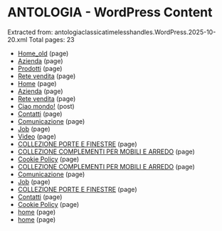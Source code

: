 # ANTOLOGIA - WordPress Content

Extracted from: antologiaclassicatimelesshandles.WordPress.2025-10-20.xml
Total pages: 23

- [Home_old](home_old.md) (page)
- [Azienda](azienda.md) (page)
- [Prodotti](prodotti.md) (page)
- [Rete vendita](rete-vendita.md) (page)
- [Home](home.md) (page)
- [Azienda](azienda.md) (page)
- [Rete vendita](rete-vendita.md) (page)
- [Ciao mondo!](ciao-mondo.md) (post)
- [Contatti](contatti.md) (page)
- [Comunicazione](comunicazione.md) (page)
- [Job](job.md) (page)
- [Video](video.md) (page)
- [COLLEZIONE PORTE E FINESTRE](collezione-porte-e-finestre.md) (page)
- [COLLEZIONE COMPLEMENTI PER MOBILI E ARREDO](collezione-mobili.md) (page)
- [Cookie Policy](cookie-policy.md) (page)
- [COLLEZIONE COMPLEMENTI PER MOBILI E ARREDO](collezione-mobili.md) (page)
- [Comunicazione](comunicazione.md) (page)
- [Job](job.md) (page)
- [COLLEZIONE PORTE E FINESTRE](collezione-porte-e-finestre.md) (page)
- [Contatti](contatti.md) (page)
- [Cookie Policy](cookie-policy.md) (page)
- [home](home.md) (page)
- [home](pagina-restauro.md) (page)
